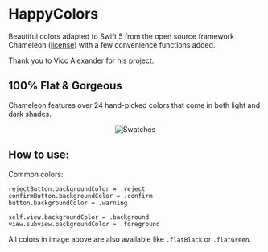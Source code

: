 # HappyColors

Beautiful colors adapted to Swift 5 from the open source framework Chameleon ([license](https://github.com/viccalexander/Chameleon/blob/master/LICENSE.md)) with a few convenience functions added.

Thank you to Vicc Alexander for his project.

## 100% Flat & Gorgeous

Chameleon features over 24 hand-picked colors that come in both light and dark shades. 

<p align="center">
  <img src="http://i.imgur.com/wkGGWkN.png" alt="Swatches"/>
</p>

## How to use:

Common colors:
```
rejectButton.backgroundColor = .reject
confirmButton.backgroundColor = .confirm
button.backgroundColor = .warning 

self.view.backgroundColor = .background
view.subview.backgroundColor = .foreground
```

All colors in image above are also available like `.flatBlack` or `.flatGreen`.






